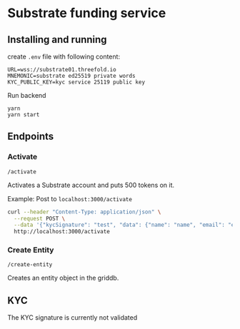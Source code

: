 # Substrate funding service

## Installing and running

create `.env` file with following content:

```
URL=wss://substrate01.threefold.io
MNEMONIC=substrate ed25519 private words
KYC_PUBLIC_KEY=kyc service 25119 public key
```

Run backend

```
yarn
yarn start
```

## Endpoints

### Activate

`/activate`

Activates a Substrate account and puts 500 tokens on it.

Example: Post to `localhost:3000/activate`

```sh
curl --header "Content-Type: application/json" \
  --request POST \
  --data '{"kycSignature": "test", "data": {"name": "name", "email": "email"}, "substrateAccountID": "some_id"}' \
  http://localhost:3000/activate
```

### Create Entity

`/create-entity`

Creates an entity object in the griddb.

## KYC

The KYC signature is currently not validated 

